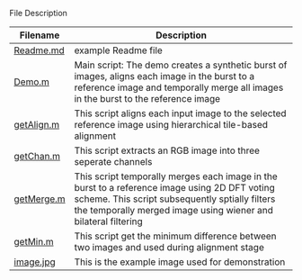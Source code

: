 File Description

| Filename | Description |  
| ---------| ----------- |
| [Readme.md](../example/Readme.md) | example Readme file|
| [Demo.m](../example/Demo.m) | Main script: The demo creates a synthetic burst of images, aligns each image in the burst to a reference image and temporally merge all images in the burst to the reference image |
| [getAlign.m](../example/getAlign.m) | This script aligns each input image to the selected reference image using hierarchical tile-based alignment |
| [getChan.m](../example/getChan.m) | This script extracts an RGB image into three seperate channels |
| [getMerge.m](../example/getMerge.m) | This script temporally merges each image in the burst to a reference image using 2D DFT voting scheme. This script subsequently sptially filters the temporally merged image using wiener and bilateral filtering |
| [getMin.m](../example/getMin.m) | This script get the minimum difference between two images and used during alignment stage |
| [image.jpg](../example/image.jpg) | This is the example image used for demonstration |
